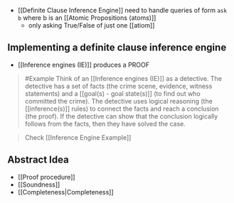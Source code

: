 - [[Definite Clause Inference Engine]] need to handle queries of form `ask b` where b is an [[Atomic Propositions (atoms)]]
	- only asking True/False of just one [[atiom]]

## Implementing a definite clause inference engine
- [[Inference engines (IE)]] produces a PROOF
>	#Example 
>	Think of an [[Inference engines (IE)]] as a detective. 
>	The detective has a set of facts (the crime scene, evidence, witness statements) and a [[goal(s) - goal state(s)]] (to find out who committed the crime). 
>	The detective uses logical reasoning (the [[inference(s)]] rules) to connect the facts and reach a conclusion (the proof). 
>	If the detective can show that the conclusion logically follows from the facts, then they have solved the case.

>	Check [[Inference Engine Example]]
## Abstract Idea
- [[Proof procedure]]
- [[Soundness]]
- [[Completeness|Completeness]]